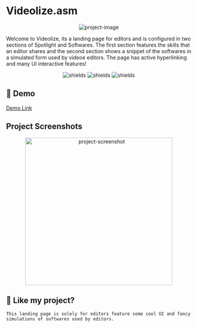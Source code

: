 # Videolize.asm

<p align="center">
  <img src="https://firebasestorage.googleapis.com/v0/b/videolize-3563f.appspot.com/o/website%20logo.png?alt=media&token=e3409e2d-d827-430d-b0b8-1345567525d5" alt="project-image">
</p>

Welcome to Videolize, its a landing page for editors and is configured in two sections of Spotlight and  Softwares. The first section features the skills that an editor shares and the second section shows a snippet of the softwares in a simulated form used by videoe editors.
The page has active hyperlinking and many UI interactive features!

<p align="center">
  <img src="https://img.shields.io/badge/built_with-VS_Code-blue" alt="shields"> <img src="https://img.shields.io/badge/hosted%20in%20GitHub-8A2BE2" alt="shields"> <img src="https://img.shields.io/badge/with-Firebase_Database-ff9000" alt="shields">
</p>

## 🚀 Demo

[Demo Link](https://circuit-overtime.github.io/Codsof2/elixpo.html)

## Project Screenshots

<p align="center">
  <img src="https://firebasestorage.googleapis.com/v0/b/videolize-3563f.appspot.com/o/mySkillsImages%2Ftask2.png?alt=media&token=e1f713ea-5ccd-46d4-a357-ba887f66d328" alt="project-screenshot" width="400"> 
</p>


## 💖 Like my project?
```
This landing page is solely for editors feature some cool UI and fancy simulations of softwares used by editors.
```
